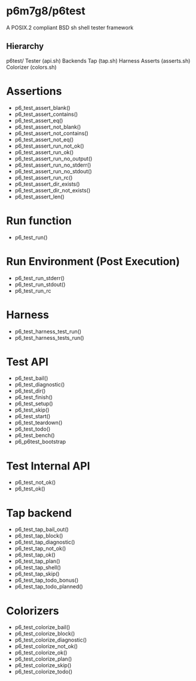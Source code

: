 # p6m7g8/p6test

A POSIX.2 compliant BSD sh shell tester framework

## Hierarchy
p6test/
  Tester (api.sh)
	Backends
	  Tap (tap.sh)
  Harness
  Asserts (asserts.sh)
  Colorizer (colors.sh)

# Assertions
- p6_test_assert_blank()
- p6_test_assert_contains()
- p6_test_assert_eq()
- p6_test_assert_not_blank()
- p6_test_assert_not_contains()
- p6_test_assert_not_eq()
- p6_test_assert_run_not_ok()
- p6_test_assert_run_ok()
- p6_test_assert_run_no_output()
- p6_test_assert_run_no_stderr()
- p6_test_assert_run_no_stdout()
- p6_test_assert_run_rc()
- p6_test_assert_dir_exists()
- p6_test_assert_dir_not_exists()
- p6_test_assert_len()

# Run function
- p6_test_run()

# Run Environment (Post Execution)
- p6_test_run_stderr()
- p6_test_run_stdout()
- p6_test_run_rc

# Harness
- p6_test_harness_test_run()
- p6_test_harness_tests_run()

# Test API
- p6_test_bail()
- p6_test_diagnostic()
- p6_test_dir()
- p6_test_finish()
- p6_test_setup()
- p6_test_skip()
- p6_test_start()
- p6_test_teardown()
- p6_test_todo()
- p6_test_bench()
- p6_p6test_bootstrap

# Test Internal API
- p6_test_not_ok()
- p6_test_ok()

# Tap backend
- p6_test_tap_bail_out()
- p6_test_tap_block()
- p6_test_tap_diagnostic()
- p6_test_tap_not_ok()
- p6_test_tap_ok()
- p6_test_tap_plan()
- p6_test_tap_shell()
- p6_test_tap_skip()
- p6_test_tap_todo_bonus()
- p6_test_tap_todo_planned()

# Colorizers
- p6_test_colorize_bail()
- p6_test_colorize_block()
- p6_test_colorize_diagnostic()
- p6_test_colorize_not_ok()
- p6_test_colorize_ok()
- p6_test_colorize_plan()
- p6_test_colorize_skip()
- p6_test_colorize_todo()
